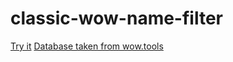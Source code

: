 # classic-wow-name-filter
[Try it](https://classic-wow-name-filter.github.io/classic-wow-name-filter/)
[Database taken from wow.tools](https://wow.tools/dbc/?dbc=namesprofanity)